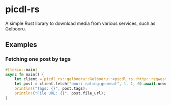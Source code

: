 # picdl-rs
A simple Rust library to download media from various services, such as Gelbooru.

## Examples
### Fetching one post by tags
```rust
#[tokio::main]
async fn main() {
    let client = picdl_rs::gelbooru::Gelbooru::<picdl_rs::http::reqwest::ReqwestClient>::new();
    let post = client.fetch("omori rating:general", 1, 1, 0).await.unwrap().post[0].clone();
    println!("Tags: {}", post.tags);
    println!("File URL: {}", post.file_url);
}
```
